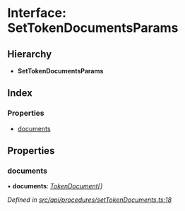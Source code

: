 # Interface: SetTokenDocumentsParams

## Hierarchy

* **SetTokenDocumentsParams**

## Index

### Properties

* [documents](settokendocumentsparams.md#documents)

## Properties

###  documents

• **documents**: *[TokenDocument](tokendocument.md)[]*

*Defined in [src/api/procedures/setTokenDocuments.ts:18](https://github.com/PolymathNetwork/polymesh-sdk/blob/9ab6f40/src/api/procedures/setTokenDocuments.ts#L18)*
